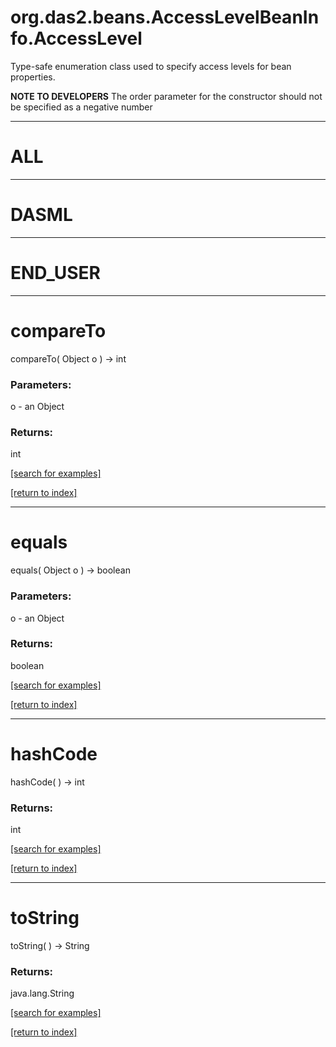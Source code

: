 # org.das2.beans.AccessLevelBeanInfo.AccessLevel

Type-safe enumeration class used to specify access levels
 for bean properties.

 **NOTE TO DEVELOPERS**
 The order parameter for the constructor should not be specified as a negative number

***
<a name="ALL"></a>
# ALL



***
<a name="DASML"></a>
# DASML



***
<a name="END_USER"></a>
# END_USER



***
<a name="compareTo"></a>
# compareTo
compareTo( Object o ) &rarr; int



### Parameters:
o - an Object

### Returns:
int


<a href="https://github.com/autoplot/dev/search?q=compareTo&unscoped_q=compareTo">[search for examples]</a>

<a href="https://github.com/autoplot/documentation/blob/master/javadoc/index-all.md">[return to index]</a>

***
<a name="equals"></a>
# equals
equals( Object o ) &rarr; boolean



### Parameters:
o - an Object

### Returns:
boolean


<a href="https://github.com/autoplot/dev/search?q=equals&unscoped_q=equals">[search for examples]</a>

<a href="https://github.com/autoplot/documentation/blob/master/javadoc/index-all.md">[return to index]</a>

***
<a name="hashCode"></a>
# hashCode
hashCode(  ) &rarr; int



### Returns:
int


<a href="https://github.com/autoplot/dev/search?q=hashCode&unscoped_q=hashCode">[search for examples]</a>

<a href="https://github.com/autoplot/documentation/blob/master/javadoc/index-all.md">[return to index]</a>

***
<a name="toString"></a>
# toString
toString(  ) &rarr; String



### Returns:
java.lang.String


<a href="https://github.com/autoplot/dev/search?q=toString&unscoped_q=toString">[search for examples]</a>

<a href="https://github.com/autoplot/documentation/blob/master/javadoc/index-all.md">[return to index]</a>

